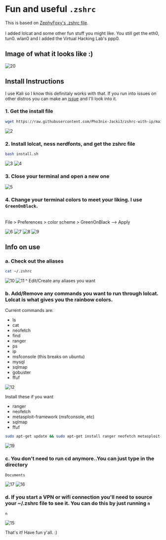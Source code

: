 # Fun and useful `.zshrc`
This is based on [ZephyFoxy's .zshrc file](https://github.com/purpl3f0xsecur1ty/useful_random_stuff/blob/main/.zshrc).  
<br> I added lolcat and some other fun stuff you might like.  You still get the eth0, tun0. wlan0 and I added the Virtual Hacking Lab's ppp0.

## Image of what it looks like :)

![20](https://github.com/Pho3nix-Jacki3/zshrc-with-ip/assets/148140471/f4e35832-60f6-4af2-ab2b-74bf0f688cf3)



## Install Instructions
I use Kali so I know this definitaly works with that. 
If you run into issues on other distros you can make an [issue](https://github.com/Pho3nix-Jacki3/zshrc-with-ip/issues) and I'll look into it.

### 1. Get the install file

```bash
wget https://raw.githubusercontent.com/Pho3nix-Jacki3/zshrc-with-ip/main/install.sh
```

![2](https://github.com/Pho3nix-Jacki3/zshrc-with-ip/assets/148140471/8956346e-5181-40a9-8f7b-13e87fa832a3)

### 2. Install lolcat, ness nerdfonts, and get the zshrc file

```bash
bash install.sh
```

![3](https://github.com/Pho3nix-Jacki3/zshrc-with-ip/assets/148140471/7e926401-9eea-46a8-a999-7e15ab76302f)
![4](https://github.com/Pho3nix-Jacki3/zshrc-with-ip/assets/148140471/7106f9bf-1ccb-4f23-82b0-8043cf97ae93)

### 3. Close your terminal and open a new one

![5](https://github.com/Pho3nix-Jacki3/zshrc-with-ip/assets/148140471/cfeb6d8f-f074-403f-ab36-7e34d4d6f19c)


### 4. Change your terminal colors to meet your liking. I use `GreenOnBlack`. 
<br> File > Preferences > color scheme > GreenOnBlack --> Apply

![6](https://github.com/Pho3nix-Jacki3/zshrc-with-ip/assets/148140471/9a7a3cd0-d573-4798-9294-3423b03ead5e)
![7](https://github.com/Pho3nix-Jacki3/zshrc-with-ip/assets/148140471/e155675f-6324-4b81-8611-9b4a9b972230)
![8](https://github.com/Pho3nix-Jacki3/zshrc-with-ip/assets/148140471/a72c0380-4d40-46b7-bc2c-d93870a53a72)
![9](https://github.com/Pho3nix-Jacki3/zshrc-with-ip/assets/148140471/bca21fee-3314-4355-a207-e633cd5bb1b6)


## Info on use

### a. Check out the aliases

```bash
cat ~/.zshrc
```

![10](https://github.com/Pho3nix-Jacki3/zshrc-with-ip/assets/148140471/df456ea0-e458-4ff2-a76c-138680f959d8)
![11](https://github.com/Pho3nix-Jacki3/zshrc-with-ip/assets/148140471/56980763-08e8-47c4-859d-76f734266c87)
^ Edit/Create any aliases you want

### b. Add/Remove any commands you want to run through lolcat. Lolcat is what gives you the rainbow colors.

Current commands are:
- ls
- cat
- neofetch
- find
- ranger
- ps 
- ip
- msfconsole (this breaks on ubuntu)
- mysql
- sqlmap
- gobuster
- ffuf

![12](https://github.com/Pho3nix-Jacki3/zshrc-with-ip/assets/148140471/09b7ed22-a55c-4634-937c-93cc2cdbcc1d)

Install these if you want
- ranger
- neofetch
- metasploit-framework (msfconsole, etc)
- sqlmap
- ffuf

```bash
sudo apt-get update && sudo apt-get install ranger neofetch metasploit-framework sqlmap gobuster ffuf -y
```

![19](https://github.com/Pho3nix-Jacki3/zshrc-with-ip/assets/148140471/ec07c3d8-0ac5-46b5-beb5-9948b16f1ede)

### c. You don't need to run cd anymore..You can just type in the directory

```bash
Documents
```

![17](https://github.com/Pho3nix-Jacki3/zshrc-with-ip/assets/148140471/c476f37d-43b4-4fb3-86bd-fd840a7f312c)
![16](https://github.com/Pho3nix-Jacki3/zshrc-with-ip/assets/148140471/4a9f1a2c-e962-408e-9977-7cde09ebefb7)

### d. If you start a VPN or wifi connection you'll need to source your ~/.zshrc file to see it. You can do this by just running `n`

```
n
```

![15](https://github.com/Pho3nix-Jacki3/zshrc-with-ip/assets/148140471/dd1a020b-963e-447d-a754-cfcd40e7c6ef)


That's it! Have fun y'all. :)

